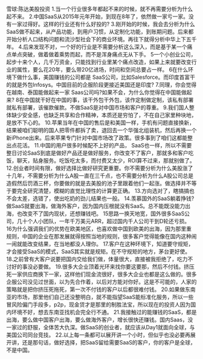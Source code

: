 雪球:陈达美股投资
1.当一个行业很多年都起不来的时候，就不再需要分析为什么起不来。
2.中国SaaS从2015年元年开始，到现在8年了，依然做一家亏一家。没有一家过得好。这样的行业还有什么好投的?
3.刚开始的时候，我会去分析为什么SaaS做不起来，从产品功能，到用户习惯，从定制化功能，到账期问题。后来都开始分析人口结构问题和流沙型社会下的商业环境。再往下就得分析中华上下五千年。
4.后来发现不对，一个好的行业是不需要分析这么深入，而是基于某一个痛点单点突破，做着做着乘势而起，而不是浑身痛点无从下手。
5一个小创业公司，起步十来个人，几千万资金，只能找到行业里某个痛点改造，如果上来就要改变行业的属性，要么花20年，要么带20亿进场，时间和空间总要占一样。
6在什么环境下做什么事，美国赚钱的公司都是 SaaS公司，比如Salesforce。而印度首富干的就是外包Infosys。中国目前的企服阶段更接近美国还是印度?
7.同理，你会觉得在越南、泰国能做起来一家 Saas公司吗?如果不会，为什么你觉得在中国能做起来?
8在中国就干好在中国的事，该干外包干外包，该作定制做定制，该私有部署就私有部署，该催款催款。不做SaaS是对中国市场和客户的尊重。
9.我们国人整体缺少安全感，也缺乏共享和合作精神，本质还是穷怕了，不在自己家里种块地，是放不下心的。
10.苹果当年在中国的售后是和美国一样，手机有问题直接换新，结果被咱们聪明的国人把零件都拆了卖，退回去一个华强北组装机，然后再换一个新iPhone出来。后来苹果专门针对中国市场改了政策。很多事到了咱们这都能整出点花活。
11.中国的用户很多时候配不上好的产品， SaaS也一样，所以不需要整日讨论SaaS到底是做好产品还是做好服务，你改变不了客户，那就多和客户吃饭，聊天，贴身服务。吃饭吃太多，而付费又太少，ROI算不过来，那就别做了。
12.创业者时间有限，做好选择比做好研究更重要。你不需要分析为什么美股涨了十几年，不需要分析为什么A股一直在三千点，也不需要分析为什么A股公司总是造假然后罚酒三杯，你要做的就是去美股的池子里跟着他们一起涨。做选择并不等于要完全研究清楚，模糊的直觉比理性的计算更正确。
13.方向选对了，瞎搞搞也不会太差，选错了，使出吃奶的劲儿结果也一般。
14.羡慕国外的SaaS躺着挣钱?做SaaS就要出海，做海外客户，因为国内压根就没有SaaS。总不能既没能力出海，也改变不了国内现状，还想赚钱吧。
15思路一换天地宽，国外很多SaaS公司，几十个人小团队，一年千万美元ARR，超过国内千人公司干到D轮还亏损。
16为什么强调我们的优势在欧美地区，也喜欢做中国到欧美的出海，因为那里重规则，中国的企业在那发展就得按照当地的规则，很多客户觉得能像在国内这种闹一闹就能改变结果，在当地都没人理你。
17.客户在这种环境下，知道要守规矩，才会接受SaaS的模式，SaaS其实就是规矩。在不守规矩的地方，茅台更好使。
18.之前曾有大客户说要把国内交给我们做，体量很大，直接被我拒绝了，吃力不讨好的事没必要做。
19.很多大企业顶着光环来找你要这要那，然后不付钱。挤压死一家供应商换下一家，这样他们现金流很好，很多大企业也都是这么做的。很多企服公司没见过世面，以为先合作着，以后对方能对你好。这是不可能的，人家的策略就是把你挤压死拖死，第一次不付钱的客户以后都很难付钱。
20.如果做东南亚的市场，那里他们自己还没整明白，就不能指望SaaS能标准化服务，所以一些冒风险偏门手段多，p2p，现金贷才是那里的制胜法宝，所以现在的投资人因为国内环境不好，想去东南亚找机会完全行不通。
21.我接触过的能赚钱的SaaS，都是出海，要么做中国客户出海，要么做海外客户，增长很快还赚钱。国内Saas，没一家过的舒服，全体苦大仇深。做SaaS的创业者，就应该从Day1就面向全球，与美国公司同台竞技。
22.以上每一条都可以展开讲一个小时，但似乎也没必要再展开讲，还是那句话，做好选择，把SaaS留给需要SaaS的客户，你的客户是全球，不是中国。	
